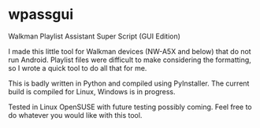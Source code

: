 # wpassgui
Walkman Playlist Assistant Super Script (GUI Edition)

I made this little tool for Walkman devices (NW-A5X and below) that do not run Android. Playlist files were difficult to make considering the formatting, so I wrote a quick tool to do all that for me.

This is badly written in Python and compiled using PyInstaller. The current build is compiled for Linux, Windows is in progress.

Tested in Linux OpenSUSE with future testing possibly coming. Feel free to do whatever you would like with this tool.
